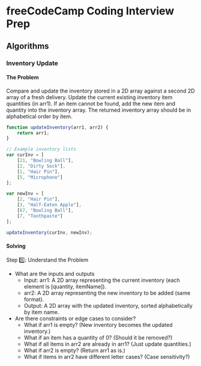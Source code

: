 # freeCodeCamp Coding Interview Prep

## Algorithms

### Inventory Update
#### The Problem
Compare and update the inventory stored in a 2D array against a second 2D array of a fresh delivery. Update the current existing inventory item quantities (in arr1). If an item cannot be found, add the new item and quantity into the inventory array. The returned inventory array should be in alphabetical order by item.

```javascript
function updateInventory(arr1, arr2) {
    return arr1;
}

// Example inventory lists
var curInv = [
    [21, "Bowling Ball"],
    [2, "Dirty Sock"],
    [1, "Hair Pin"],
    [5, "Microphone"]
];

var newInv = [
    [2, "Hair Pin"],
    [3, "Half-Eaten Apple"],
    [67, "Bowling Ball"],
    [7, "Toothpaste"]
];

updateInventory(curInv, newInv);
```
#### Solving

Step 1️⃣: Understand the Problem
- What are the inputs and outputs
  - Input:
arr1: A 2D array representing the current inventory (each element is [quantity, itemName]).
  - arr2: A 2D array representing the new inventory to be added (same format).
  - Output:
A 2D array with the updated inventory, sorted alphabetically by item name.
- Are there constraints or edge cases to consider?
  - What if arr1 is empty? (New inventory becomes the updated inventory.)
   - What if an item has a quantity of 0? (Should it be removed?)
   - What if all items in arr2 are already in arr1? (Just update quantities.)
   - What if arr2 is empty? (Return arr1 as is.)
   - What if items in arr2 have different letter cases? (Case sensitivity?)
  
